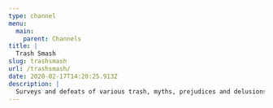 ```yaml
---
type: channel
menu:
  main:
    parent: Channels
title: |
  Trash Smash
slug: trashsmash
url: /trashsmash/
date: 2020-02-17T14:20:25.913Z
description: |
  Surveys and defeats of various trash, myths, prejudices and delusions are to some extent common in society. Art nauchpop.
---
```

